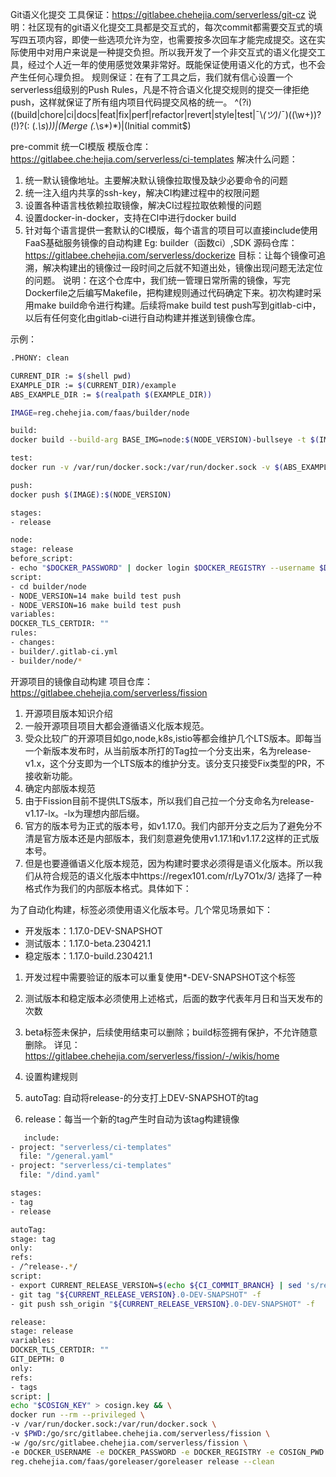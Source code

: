 Git语义化提交
工具保证：https://gitlabee.chehejia.com/serverless/git-cz
说明：社区现有的git语义化提交工具都是交互式的，每次commit都需要交互式的填写四五项内容，即使一些选项允许为空，也需要按多次回车才能完成提交。这在实际使用中对用户来说是一种提交负担。所以我开发了一个非交互式的语义化提交工具，经过个人近一年的使用感觉效果非常好。既能保证使用语义化的方式，也不会产生任何心理负担。
规则保证：在有了工具之后，我们就有信心设置一个serverless组级别的Push Rules，凡是不符合语义化提交规则的提交一律拒绝push，这样就保证了所有组内项目代码提交风格的统一。
^(?i)((build|chore|ci|docs|feat|fix|perf|refactor|revert|style|test|¯\\_\(ツ\)_/¯)(\(\w+\))?(!)?(: (.*\s*)*))|(Merge (.*\s*)*)|(Initial commit$)

pre-commit
统一CI模版
模版仓库：https://gitlabee.che:hejia.com/serverless/ci-templates
解决什么问题：
1. 统一默认镜像地址。主要解决默认镜像拉取慢及缺少必要命令的问题
2. 统一注入组内共享的ssh-key，解决CI构建过程中的权限问题
3. 设置各种语言栈依赖拉取镜像，解决CI过程拉取依赖慢的问题
4. 设置docker-in-docker，支持在CI中进行docker build
5. 针对每个语言提供一套默认的CI模版，每个语言的项目可以直接include使用
   FaaS基础服务镜像的自动构建
   Eg: builder（函数ci）,SDK
   源码仓库：https://gitlabee.chehejia.com/serverless/dockerize
   目标：让每个镜像可追溯，解决构建出的镜像过一段时间之后就不知道出处，镜像出现问题无法定位的问题。
   说明：在这个仓库中，我们统一管理日常所需的镜像，写完Dockerfile之后编写Makefile，把构建规则通过代码确定下来。初次构建时采用make build命令进行构建。后续将make build test push写到gitlab-ci中，以后有任何变化由gitlab-ci进行自动构建并推送到镜像仓库。

示例：
``` bash
.PHONY: clean

CURRENT_DIR := $(shell pwd)
EXAMPLE_DIR := $(CURRENT_DIR)/example
ABS_EXAMPLE_DIR := $(realpath $(EXAMPLE_DIR))

IMAGE=reg.chehejia.com/faas/builder/node

build:
docker build --build-arg BASE_IMG=node:$(NODE_VERSION)-bullseye -t $(IMAGE):$(NODE_VERSION) --no-cache .

test:
docker run -v /var/run/docker.sock:/var/run/docker.sock -v $(ABS_EXAMPLE_DIR):/chj/workspace $(IMAGE):$(NODE_VERSION)

push:
docker push $(IMAGE):$(NODE_VERSION)
```
```bash
stages:
- release

node:
stage: release
before_script:
- echo "$DOCKER_PASSWORD" | docker login $DOCKER_REGISTRY --username $DOCKER_USERNAME --password-stdin
script:
- cd builder/node
- NODE_VERSION=14 make build test push
- NODE_VERSION=16 make build test push
variables:
DOCKER_TLS_CERTDIR: ""
rules:
- changes:
- builder/.gitlab-ci.yml
- builder/node/*
```

开源项目的镜像自动构建
项目仓库：https://gitlabee.chehejia.com/serverless/fission
1. 开源项目版本知识介绍
1. 一般开源项目项目大都会遵循语义化版本规范。
2. 受众比较广的开源项目如go,node,k8s,istio等都会维护几个LTS版本。即每当一个新版本发布时，从当前版本所打的Tag拉一个分支出来，名为release-v1.x，这个分支即为一个LTS版本的维护分支。该分支只接受Fix类型的PR，不接收新功能。
2. 确定内部版本规范
1. 由于Fission目前不提供LTS版本，所以我们自己拉一个分支命名为release-v1.17-lx。-lx为理想内部后缀。
2. 官方的版本号为正式的版本号，如v1.17.0。我们内部开分支之后为了避免分不清是官方版本还是内部版本，我们刻意避免使用v1.17.1和v1.17.2这样的正式版本号。
3. 但是也要遵循语义化版本规范，因为构建时要求必须得是语义化版本。所以我们从符合规范的语义化版本中https://regex101.com/r/Ly7O1x/3/ 选择了一种格式作为我们的内部版本格式。具体如下：

为了自动化构建，标签必须使用语义化版本号。几个常见场景如下：
- 开发版本：1.17.0-DEV-SNAPSHOT
- 测试版本：1.17.0-beta.230421.1
- 稳定版本：1.17.0-build.230421.1
1. 开发过程中需要验证的版本可以重复使用*-DEV-SNAPSHOT这个标签
2. 测试版本和稳定版本必须使用上述格式，后面的数字代表年月日和当天发布的次数
3. beta标签未保护，后续使用结束可以删除；build标签拥有保护，不允许随意删除。
   详见：https://gitlabee.chehejia.com/serverless/fission/-/wikis/home

3. 设置构建规则
1. autoTag: 自动将release-的分支打上DEV-SNAPSHOT的tag
2. release：每当一个新的tag产生时自动为该tag构建镜像
```bash
   include:
- project: "serverless/ci-templates"
  file: "/general.yaml"
- project: "serverless/ci-templates"
  file: "/dind.yaml"

stages:
- tag
- release

autoTag:
stage: tag
only:
refs:
- /^release-.*/
script:
- export CURRENT_RELEASE_VERSION=$(echo ${CI_COMMIT_BRANCH} | sed 's/release-\(v[0-9\.]*\)-.*/\1/')
- git tag "${CURRENT_RELEASE_VERSION}.0-DEV-SNAPSHOT" -f
- git push ssh_origin "${CURRENT_RELEASE_VERSION}.0-DEV-SNAPSHOT" -f

release:
stage: release
variables:
DOCKER_TLS_CERTDIR: ""
GIT_DEPTH: 0
only:
refs:
- tags
script: |
echo "$COSIGN_KEY" > cosign.key && \
docker run --rm --privileged \
-v /var/run/docker.sock:/var/run/docker.sock \
-v $PWD:/go/src/gitlabee.chehejia.com/serverless/fission \
-w /go/src/gitlabee.chehejia.com/serverless/fission \
-e DOCKER_USERNAME -e DOCKER_PASSWORD -e DOCKER_REGISTRY -e COSIGN_PWD -e GOPROXY -e GOPRIVATE \
reg.chehejia.com/faas/goreleaser/goreleaser release --clean

```

